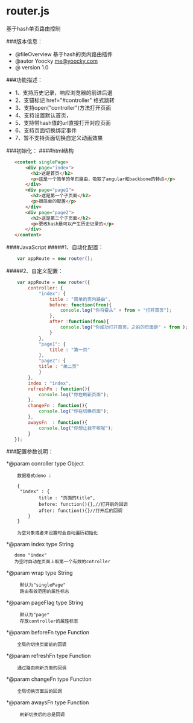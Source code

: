 router.js
======

基于hash单页路由控制

###版本信息：
 * @fileOverview  基于hash的页内路由插件
 * @autor Yoocky <me@yoocky.com>
 * @ version 1.0

###功能描述：
 * 1、支持历史记录，响应浏览器的前进后退
 * 2、支锚标记 href="#controller" 格式跳转
 * 3、支持open("controller")方法打开页面
 * 4、支持设置默认首页，
 * 5、支持带hash值的url直接打开对应页面
 * 6、支持页面切换绑定事件
 * 7、暂不支持页面切换自定义动画效果
 
###初始化：
####html结构
 ```html
	<content singlePage>
		<div page="index">
		  <h2>这是首页</h2>
		  <p>这是一个简单的单页路由，吸取了angular和backbone的特点</p>
		</div>
		<div page="page1">
		  <h2>这是第一个子页面</h2>
		  <p>很简单的配置</p>
		</div>
		<div page="page2">
		  <h2>这是第二个子页面</h2>
		  <p>更改hash是可以产生历史记录的</p>
		</div>
	</content>
```

####JavaScript
#####1、自动化配置：
```javascript
    var appRoute = new router();
```

#####2、自定义配置：
```javascript
    var appRoute = new router({
  	  	controller: {
            "index": {
            	title : "简单的页内路由",
            	before: function(from){
            		console.log("你将要从" + from + "打开首页");
            	},
            	after :function(from){
            		console.log("你成功打开首页，之前的页面是" + from );
            	}
            },
            "page1": {
            	title : "第一页"
            },
            "page2": {
  			title : "弟二页"
            }
  	  	},
  	  	index : "index",
  	  	refreshFn : function(){
  	  		console.log("你在刷新页面");
  	  	},
  	  	changeFn : function(){
  	  		console.log("你在切换页面");
  	  	},
  	  	awaysFn  : function(){
  	  		console.log("你想让我干嘛呢");
  	  	}
   });
```

###配置参数说明：

 *@param conroller type Object
        
        数据格式demo :
            
        {
         "index" : {
                title : "页面的title",
                before: function(){},//打开前的回调
                after: function(){}//打开后的回调
            }
        }
        
        为空对象或者未设置时会自动遍历初始化

 *@param index type String 
 
       demo "index"
       为空时自动在页面上取第一个有效的cotroller
         
 *@param wrap type String 
         
         默认为"singlePage" 
         路由有效范围的属性标志
         
 *@param pageFlag type String
         
         默认为"page"
         存放controller的属性标志
         
 *@param beforeFn type Function
        
        全局的切换页面前的回调
         
 *@param refreshFn type Function
        
        通过路由刷新页面的回调
         
 *@param changeFn type Function
        
        全局切换页面后的回调
         
 *@param awaysFn type Function
         
         刷新切换后的总是回调


